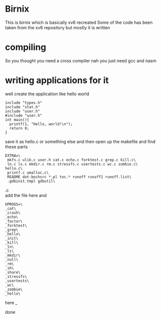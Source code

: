 # Birnix
This is birnix which is basically xv6 recreated
Some of the code has been taken from the xv6 repository but mostly it is written
# compiling
So you thought you need a cross compiler 
nah you just need gcc and nasm
# writing applications for it
well create the application like hello world
```
include "types.h"
include "stat.h"
include "user.h"
#include "user.h"
int main(){
  printf(1, "Hello, world!\n");
  return 0;
}
```
save it as hello.c or something else 
and then open up the makefile
and find
these parts
```
EXTRA=\
 mkfs.c ulib.c user.h cat.c echo.c forktest.c grep.c kill.c\
 ln.c ls.c mkdir.c rm.c stressfs.c usertests.c wc.c zombie.c\
hello.c\
 printf.c umalloc.c\
 README dot-bochsrc *.pl toc.* runoff runoff1 runoff.list\
 .gdbinit.tmpl gdbutil\
```
<program name>.c\
add the file here
and
```
UPROGS=\
_cat\
_crash\
_echo\
_factor\
_forktest\
_grep\
_hello\
_init\
_kill\
_ln\
_ls\
_mkdir\
_null\
_rm\
_sh\
_share\
_stressfs\
_usertests\
_wc\
_zombie\
_hello\
```
here _<program name>


done
